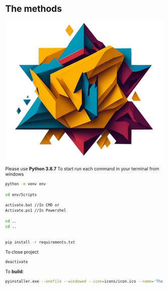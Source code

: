 # The methods

![](/icons/icon.png)

Please use **Python 3.8.7**
To start run each command in your terminal from windows

```bash
python -m venv env

cd env/Scripts

activate.bat //In CMD or
Activate.ps1 //In Powershel

cd ..
cd ..


pip install -r requirements.txt

```

To close project

```bash
deactivate
```

To **build**:

```bash
pyinstaller.exe --onefile --windowed --icon=icons/icon.ico --name='The methods' main.py

```
